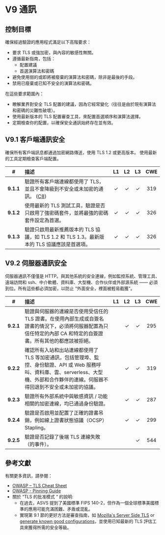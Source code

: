 # V9 通訊

## 控制目標

確保經過驗證的應用程式滿足以下高階要求：

* 要求 TLS 或強加密，與內容的敏感性無關。
* 遵循最新指南，包括：
  * 配置建議
  * 首選演算法和密碼
* 避免使用弱的或即將被廢棄的演算法和密碼，除非是最後的手段。
* 禁用已廢棄或已知不安全的演算法和密碼。

在這些要求範圍內：

* 瞭解業界對安全 TLS 配置的建議，因為它經常變化（往往是由於現有演算法和密碼的災難性破壞）。
* 使用最新版本的 TLS 配置審查工具，來配置首選順序和演算法選擇。
* 定期檢查你的配置，以確保安全通訊始終存在並有效。

## V9.1 客戶端通訊安全

確保所有客戶端訊息都通過加密網路傳送，使用 TLS 1.2 或更高版本。
使用最新的工具定期檢查客戶端配置。

| # | 描述 | L1 | L2 | L3 | CWE |
| :---: | :--- | :---: | :---: | :---: | :---: |
| **9.1.1** | 驗證所有客戶端連線都使用了 TLS，並且不會降級到不安全或未加密的通訊。 ([C8](https://owasp.org/www-project-proactive-controls/#div-numbering)) | ✓ | ✓ | ✓ | 319 |
| **9.1.2** | 使用最新的 TLS 測試工具，驗證是否只啟用了強密碼套件，並將最強的密碼套件設定為首選。 | ✓ | ✓ | ✓ | 326 |
| **9.1.3** | 驗證只啟用最新推薦版本的 TLS 協議，如 TLS 1.2 和 TLS 1.3。最新版本的 TLS 協議應該是首選項。 | ✓ | ✓ | ✓ | 326 |

## V9.2 伺服器通訊安全

伺服器通訊不僅僅是 HTTP。與其他系統的安全連線，例如監控系統、管理工具、遠端訪問和 ssh、中介軟體、資料庫、大型機、合作伙伴或外部源系統 —— 必須到位。所有這些都必須加密，以防止 “外面安全，裡面被輕易截獲”。

| # | 描述 | L1 | L2 | L3 | CWE |
| :---: | :--- | :---: | :---: | :---: | :---: |
| **9.2.1** | 驗證與伺服器的連線是否使用受信任的 TLS 證書。在使用內部生成或自簽名證書的情況下，必須將伺服器配置為只信任特定的內部 CA 和特定的自簽證書。所有其他的都應該被拒絕。 | | ✓ | ✓ | 295 |
| **9.2.2** | 確認所有入站和出站連線都使用了 TLS 等加密通訊，包括管理埠、監控、身份驗證、API 或 Web 服務呼叫、資料庫、雲、serverless、大型機、外部和合作夥伴的連線。伺服器不得回退到不安全或未加密的協議。 | | ✓ | ✓ | 319 |
| **9.2.3** | 驗證所有外部系統中與敏感資訊 / 功能相關的加密連線，均已通過身份驗證。 | | ✓ | ✓ | 287 |
| **9.2.4** | 驗證是否啟用並配置了正確的證書吊銷，例如線上證書狀態協議（OCSP）Stapling。 | | ✓ | ✓ | 299 |
| **9.2.5** | 驗證是否記錄了後端 TLS 連線失敗（的事件）。 | | | ✓ | 544 |

## 參考文獻

有關更多資訊，請參閱：

* [OWASP – TLS Cheat Sheet](https://cheatsheetseries.owasp.org/cheatsheets/Transport_Layer_Protection_Cheat_Sheet.html)
* [OWASP - Pinning Guide](https://owasp.org/www-community/controls/Certificate_and_Public_Key_Pinning)
* 關於 “TLS 的批准模式 “ 的說明:
    * 在過去，ASVS 提到了美國標準 FIPS 140-2，但作為一個全球標準美國標準的應用可能充滿困難、矛盾或混亂。
    * 實現第 9.1 節的更好方法是審查指南，如 [Mozilla's Server Side TLS](https://wiki.mozilla.org/Security/Server_Side_TLS) or [generate known good configurations](https://mozilla.github.io/server-side-tls/ssl-config-generator/)，並使用已知最新的 TLS 評估工具來獲得所需的安全等級。